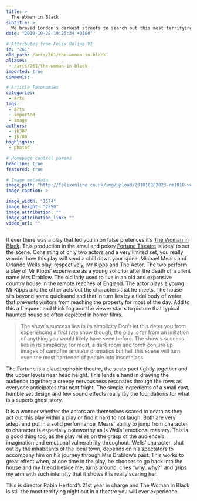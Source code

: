 ```yaml
---
title: >
  The Woman in Black
subtitle: >
  We braved London’s darkest streets to search out this most terrifying production
date: "2010-10-28 19:25:34 +0100"

# Attributes from Felix Online V1
id: "261"
old_path: /arts/261/the-woman-in-black-
aliases:
 - /arts/261/the-woman-in-black-
imported: true
comments:

# Article Taxonomies
categories:
 - arts
tags:
 - arts
 - imported
 - image
authors:
 - jb307
 - jk708
highlights:
 - photos

# Homepage control params
headline: true
featured: true

# Image metadata
image_path: "http://felixonline.co.uk/img/upload/201010282023-nm1010-womancop.jpg"
image_caption: >

image_width: "1574"
image_height: "2250"
image_attribution: ""
image_attribution_link: ""
video_url: ""
---
```


If ever there was a play that led you in on false pretences it’s [The Woman in Black](http://www.thewomaninblack.com/). This production in the small and pokey [Fortune Theatre](http://fortune-theatre.co.uk/) is ideal to set the scene. Consisting of only two actors and a very limited set, you really wonder how this play will send a chill down your spine. Michael Mears and Orlando Wells play, respectively, Mr Kipps and The Actor. The two perform a play of Mr Kipps’ experience as a young solicitor after the death of a client name Mrs Drablow. The old lady used to live in an old and expansive country house in the remote reaches of England. The actor plays a young Mr Kipps and the other acts out the characters that he meets. The house sits beyond some quicksand and that in turn lies by a tidal body of water that prevents visitors from reaching the property for most of the day. Add to this a frequent and thick fog and the viewer starts to picture that typical haunted house so often depicted in horror films.
> The show's success lies in its simplicity
Don’t let this deter you from experiencing a first rate show though, the play is far from an imitation of anything you would likely have seen before. The show's success lies in its simplicity; for most, a dark room and torch conjure up images of campfire amateur dramatics but hell this scene will turn even the most hardened of people into insomniacs.

The Fortune is a claustrophobic theatre, the seats pact tightly together and the upper levels near head height. This lends a hand in drawing the audience together; a creepy nervousness resonates through the rows as everyone anticipates that next fright. The simple ingredients of a small cast, humble set design and few sound effects really lay the foundations for what is a superb ghost story.

It is a wonder whether the actors are themselves scared to death as they act out this play within a play or find it hard to not laugh. Both are very adept and put in a solid performance, Mears’ ability to jump from character to character is especially noteworthy as is Wells’ emotional mastery. This is a good thing too, as the play relies on the grasp of the audience’s imagination and emotional vulnerability throughout. Wells’ character, shut out by the inhabitants of the local town, depends on his spectators to accompany him on his journey through Mrs Drablow’s past. This works to great effect when, at one time in the play, he chooses to go back into the house and my friend beside me, turns around, cries “why, why?” and grips my arm with such intensity that it shows it is really scaring her.

This is director Robin Herford’s 21st year in charge and The Woman in Black is still the most terrifying night out in a theatre you will ever experience.
